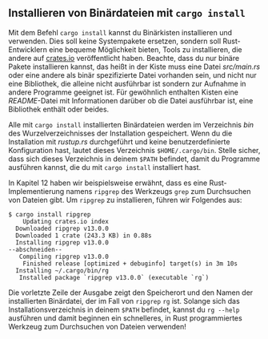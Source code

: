 ## Installieren von Binärdateien mit  `cargo install`

Mit dem Befehl `cargo install` kannst du Binärkisten installieren und verwenden.
Dies soll keine Systempakete ersetzen, sondern soll Rust-Entwicklern eine
bequeme Möglichkeit bieten, Tools zu installieren, die andere auf
[crates.io](https://crates.io/) veröffentlicht haben. Beachte,
dass du nur binäre Pakete installieren kannst, das heißt in der Kiste muss eine
Datei *src/main.rs* oder eine andere als binär spezifizierte Datei vorhanden
sein, und nicht nur eine Bibliothek, die alleine nicht ausführbar ist sondern zur 
Aufnahme in andere Programme geeignet ist. Für gewöhnlich enthalten Kisten eine
*README*-Datei mit Informationen darüber ob die Datei ausführbar ist, eine
Bibliothek enthält oder beides.

Alle mit `cargo install` installierten Binärdateien werden im Verzeichnis *bin* 
des Wurzelverzeichnisses der Installation gespeichert. Wenn du die Installation
mit *rustup.rs* durchgeführt und keine benutzerdefinierte Konfiguration
hast, lautet dieses Verzeichnis `$HOME/.cargo/bin`. Stelle sicher, dass sich
dieses Verzeichnis in deinem `$PATH` befindet, damit du Programme ausführen
kannst, die du mit `cargo install` installiert hast.

In Kapitel 12 haben wir beispielsweise erwähnt, dass es eine
Rust-Implementierung namens `ripgrep` des Werkzeugs `grep` zum Durchsuchen von
Dateien gibt. Um `ripgrep` zu installieren, führen wir Folgendes aus:

```console
$ cargo install ripgrep
    Updating crates.io index
  Downloaded ripgrep v13.0.0
  Downloaded 1 crate (243.3 KB) in 0.88s
  Installing ripgrep v13.0.0
--abschneiden--
   Compiling ripgrep v13.0.0
    Finished release [optimized + debuginfo] target(s) in 3m 10s
  Installing ~/.cargo/bin/rg
   Installed package `ripgrep v13.0.0` (executable `rg`)
```

Die vorletzte Zeile der Ausgabe zeigt den Speicherort und den Namen der
installierten Binärdatei, der im Fall von `ripgrep` `rg` ist. Solange sich das
Installationsverzeichnis in deinem `$PATH` befindet, kannst du `rg --help`
ausführen und damit beginnen ein schnelleres, in Rust programmiertes
Werkzeug zum Durchsuchen von Dateien verwenden!
